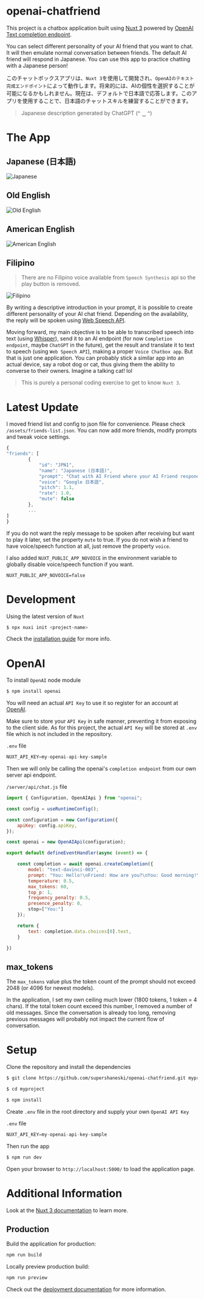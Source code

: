 openai-chatfriend
=======

This project is a chatbox application built using [Nuxt 3](https://nuxt.com/v3) powered by [OpenAI Text completion endpoint](https://beta.openai.com/docs/guides/completion).

You can select different personality of your AI friend that you want to chat. It will then emulate normal conversation between friends. The default AI friend will respond in Japanese. You can use this app to practice chatting with a Japanese person!

このチャットボックスアプリは、`Nuxt 3`を使用して開発され、`OpenAIのテキスト完成エンドポイント`によって動作します。将来的には、AIの個性を選択することが可能になるかもしれません。現在は、デフォルトで日本語で応答します。このアプリを使用することで、日本語のチャットスキルを練習することができます。

> Japanese description generated by ChatGPT (^ ‿ ^)


# The App

## Japanese (日本語)
![Japanese](./docs/screenshot1.png)

## Old English
![Old English](./docs/screenshot2.png)

## American English
![American English](./docs/screenshot3.png)

## Filipino

> There are no Filipino voice available from `Speech Synthesis` api so the play button is removed.

![Filipino](./docs/screenshot4.png)

By writing a descriptive introduction in your prompt, it is possible to create different personality of your AI chat friend. Depending on the availability, the reply will be spoken using [Web Speech API](https://developer.mozilla.org/en-US/docs/Web/API/Web_Speech_API).

Moving forward, my main objective is to be able to transcribed speech into text (using [Whisper](https://openai.com/blog/whisper/)), send it to an AI endpoint (for now `Completion endpoint`, maybe `ChatGPT` in the future), get the result and translate it to text to speech (using `Web Speech API`), making a proper `Voice Chatbox app`. But that is just one application. You can probably stick a similar app into an actual device, say a robot dog or cat, thus giving them the ability to converse to their owners. Imagine a talking cat! lol

> This is purely a personal coding exercise to get to know `Nuxt 3`.

# Latest Update

I moved friend list and config to json file for convenience. Please check `/assets/friends-list.json`.
You can now add more friends, modify prompts and tweak voice settings.

```javascript
{
"friends": [
        { 
            "id": "JPN1",
            "name": "Japanese (日本語)",
            "prompt": "Chat with AI Friend where your AI Friend respond in cheerful, young lady, Japanese.\n\n",
            "voice": "Google 日本語",
            "pitch": 1.1,
            "rate": 1.0,
            "mute": false
        },
        ...
]
}
```

If you do not want the reply message to be spoken after receiving but want to play it later, set the property `mute` to true.
If you do not wish a friend to have voice/speech function at all, just remove the property `voice`.

I also added `NUXT_PUBLIC_APP_NOVOICE` in the environment variable to globally disable voice/speech function if you want.

```
NUXT_PUBLIC_APP_NOVOICE=false
```

# Development

Using the latest version of `Nuxt`

```sh
$ npx nuxi init <project-name>
```

Check the [installation guide](https://nuxt.com/docs/getting-started/installation) for more info.


# OpenAI

To install `OpenAI` node module

```sh
$ npm install openai
```

You will need an actual `API Key` to use it so register for an account at [OpenAI](https://openai.com/api/).

Make sure to store your `API Key` in safe manner, preventing it from exposing to the client side.
As for this project, the actual `API Key` will be stored at `.env` file which is not included in the repository.

`.env` file
```javascript
NUXT_API_KEY=my-openai-api-key-sample
```

Then we will only be calling the openai's `completion endpoint` from our own server api endpoint.

`/server/api/chat.js` file
```javascript
import { Configuration, OpenAIApi } from "openai";

const config = useRuntimeConfig();

const configuration = new Configuration({
    apiKey: config.apiKey,
});

const openai = new OpenAIApi(configuration);

export default defineEventHandler(async (event) => {

    const completion = await openai.createCompletion({
        model: "text-davinci-003",
        prompt: "You: Hello!\nFriend: How are you?\nYou: Good morning!\nFriend:",
        temperature: 0.5,
        max_tokens: 60,
        top_p: 1,
        frequency_penalty: 0.5,
        presence_penalty: 0,
        stop=["You:"]
    });

    return {
        text: completion.data.choices[0].text,
    }

})
```

## max_tokens

The `max_tokens` value plus the token count of the prompt should not exceed 2048 (or 4096 for newest models).

In the application, I set my own ceiling much lower (1800 tokens, 1 token = 4 chars).
If the total token count exceed this number, I removed a number of old messages.
Since the conversation is already too long, removing previous messages will probably not impact the current flow of conversation.


# Setup

Clone the repository and install the dependencies

```sh
$ git clone https://github.com/supershaneski/openai-chatfriend.git myproject

$ cd myproject

$ npm install
```

Create `.env` file in the root directory and supply your own `OpenAI API Key`

`.env` file
```javascript
NUXT_API_KEY=my-openai-api-key-sample
```

Then run the app

```sh
$ npm run dev
```

Open your browser to `http://localhost:5000/` to load the application page.


# Additional Information

Look at the [Nuxt 3 documentation](https://nuxt.com/docs/getting-started/introduction) to learn more.

## Production

Build the application for production:

```bash
npm run build
```

Locally preview production build:

```bash
npm run preview
```

Check out the [deployment documentation](https://nuxt.com/docs/getting-started/deployment) for more information.
